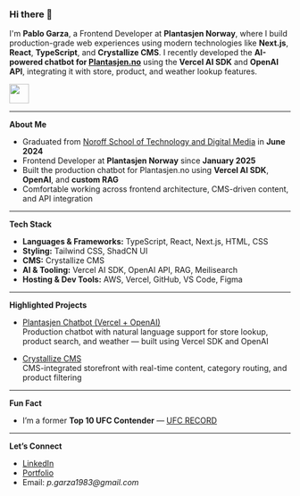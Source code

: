### Hi there 👋

I'm **Pablo Garza**, a Frontend Developer at **Plantasjen Norway**, where I build production-grade web experiences using modern technologies like **Next.js**, **React**, **TypeScript**, and **Crystallize CMS**. I recently developed the **AI-powered chatbot for [Plantasjen.no](https://www.plantasjen.no/)** using the **Vercel AI SDK** and **OpenAI API**, integrating it with store, product, and weather lookup features.

<p align="left">
  <img src="https://skillicons.dev/icons?i=ts,react,nextjs,js,html,css,tailwind,vscode,figma,github,vercel,aws" height="35" />
</p>


---

**About Me**
- Graduated from [Noroff School of Technology and Digital Media](https://www.noroff.no/) in **June 2024**
- Frontend Developer at **Plantasjen Norway** since **January 2025**
- Built the production chatbot for Plantasjen.no using **Vercel AI SDK**, **OpenAI**, and **custom RAG**
- Comfortable working across frontend architecture, CMS-driven content, and API integration

---

**Tech Stack**
- **Languages & Frameworks:** TypeScript, React, Next.js, HTML, CSS
- **Styling:** Tailwind CSS, ShadCN UI
- **CMS:** Crystallize CMS
- **AI & Tooling:** Vercel AI SDK, OpenAI API, RAG, Meilisearch
- **Hosting & Dev Tools:** AWS, Vercel, GitHub, VS Code, Figma

---

**Highlighted Projects**
- [Plantasjen Chatbot (Vercel + OpenAI)](https://plantasjen.no/no)  
  Production chatbot with natural language support for store lookup, product search, and weather — built using Vercel SDK and OpenAI

- [Crystallize CMS](https://crystallize.com/)  
  CMS-integrated storefront with real-time content, category routing, and product filtering

---

**Fun Fact**
- I’m a former **Top 10 UFC Contender** — [UFC RECORD](https://www.ufc.com/athlete/pablo-garza)

---

**Let’s Connect**
- [LinkedIn](https://www.linkedin.com/in/pablo-garza-4a897762/)
- [Portfolio](https://pablo-garza-dev.netlify.app/)
- Email: _p.garza1983@gmail.com_




<!--
**Pgarza-dev/Pgarza-dev** is a ✨ _special_ ✨ repository because its `README.md` (this file) appears on your GitHub profile.

Here are some ideas to get you started:

- 🔭 I’m currently working on ...
- 🌱 I’m currently learning ...
- 👯 I’m looking to collaborate on ...
- 🤔 I’m looking for help with ...
- 💬 Ask me about ...
- 📫 How to reach me: ...
- 😄 Pronouns: ...
- ⚡ Fun fact: ...
-->

